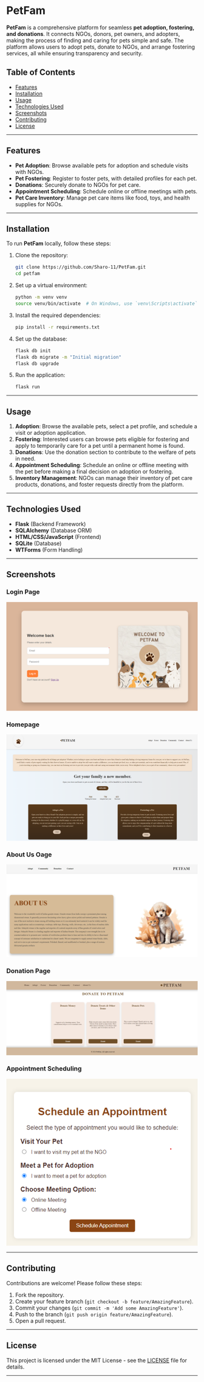 # PetFam

**PetFam** is a comprehensive platform for seamless **pet adoption, fostering, and donations**. It connects NGOs, donors, pet owners, and adopters, making the process of finding and caring for pets simple and safe. The platform allows users to adopt pets, donate to NGOs, and arrange fostering services, all while ensuring transparency and security.

## Table of Contents
- [Features](#features)
- [Installation](#installation)
- [Usage](#usage)
- [Technologies Used](#technologies-used)
- [Screenshots](#screenshots)
- [Contributing](#contributing)
- [License](#license)

---

## Features

- **Pet Adoption**: Browse available pets for adoption and schedule visits with NGOs.
- **Pet Fostering**: Register to foster pets, with detailed profiles for each pet.
- **Donations**: Securely donate to NGOs for pet care.
- **Appointment Scheduling**: Schedule online or offline meetings with pets.
- **Pet Care Inventory**: Manage pet care items like food, toys, and health supplies for NGOs.
  
---

## Installation

To run **PetFam** locally, follow these steps:

1. Clone the repository:
   ```bash
   git clone https://github.com/Sharo-11/PetFam.git
   cd petfam
   ```

2. Set up a virtual environment:
   ```bash
   python -m venv venv
   source venv/bin/activate  # On Windows, use `venv\Scripts\activate`
   ```

3. Install the required dependencies:
   ```bash
   pip install -r requirements.txt
   ```

4. Set up the database:
   ```bash
   flask db init
   flask db migrate -m "Initial migration"
   flask db upgrade
   ```

5. Run the application:
   ```bash
   flask run
   ```

---

## Usage

1. **Adoption**: Browse the available pets, select a pet profile, and schedule a visit or adoption application.
2. **Fostering**: Interested users can browse pets eligible for fostering and apply to temporarily care for a pet until a permanent home is found.
3. **Donations**: Use the donation section to contribute to the welfare of pets in need.
4. **Appointment Scheduling**: Schedule an online or offline meeting with the pet before making a final decision on adoption or fostering.
5. **Inventory Management**: NGOs can manage their inventory of pet care products, donations, and foster requests directly from the platform.

--- 

## Technologies Used

- **Flask** (Backend Framework)
- **SQLAlchemy** (Database ORM)
- **HTML/CSS/JavaScript** (Frontend)
- **SQLite** (Database)
- **WTForms** (Form Handling)

---

## Screenshots

### Login Page
![PetFam Homepage](./static/images/login.png)

### Homepage
![PetFam Homepage](./static/images/homepage.png)

### About Us Oage
![Pet Adoption](./static/images/aboutus.png)

### Donation Page
![Donation](./static/images/donation.png)

### Appointment Scheduling
![Appointment Scheduling](./static/images/appointment.png)

---

## Contributing

Contributions are welcome! Please follow these steps:

1. Fork the repository.
2. Create your feature branch (`git checkout -b feature/AmazingFeature`).
3. Commit your changes (`git commit -m 'Add some AmazingFeature'`).
4. Push to the branch (`git push origin feature/AmazingFeature`).
5. Open a pull request.

---

## License

This project is licensed under the MIT License - see the [LICENSE](LICENSE) file for details.

---